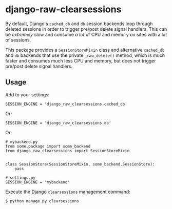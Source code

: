 django-raw-clearsessions
===

By default, Django's `cached_db` and `db` session backends loop through deleted sessions in order to trigger pre/post delete signal handlers. This can be *extremely* slow and consume *a lot* of CPU and memory on sites with a lot of sessions.

This package provides a `SessionStoreMixin` class and alternative `cached_db` and `db` backends that use the private `_raw_delete()` method, which is much faster and consumes much less CPU and memory, but does not trigger pre/post delete signal handlers.


Usage
---

Add to your settings:

    SESSION_ENGINE = 'django_raw_clearsessions.cached_db'

Or:

    SESSION_ENGINE = 'django_raw_clearsessions.db'

Or:

    # mybackend.py
    from some.package import some_backend
    from django_raw_clearsessions import SessionStoreMixin


    class SessionStore(SessionStoreMixin, some_backend.SessionStore):
        pass

    # settings.py
    SESSION_ENGINE = 'mybackend'

Execute the Django `clearsessions` management command:

    $ python manage.py clearsessions
